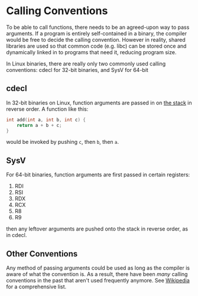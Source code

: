 # Calling Conventions

To be able to call functions, there needs to be an agreed-upon way to pass arguments. If a program is entirely self-contained in a binary, the compiler would be free to decide the calling convention. However in reality, shared libraries are used so that common code (e.g. libc) can be stored once and dynamically linked in to programs that need it, reducing program size.

In Linux binaries, there are really only two commonly used calling conventions: cdecl for 32-bit binaries, and SysV for 64-bit

## cdecl

In 32-bit binaries on Linux, function arguments are passed in on [the stack](./what-is-the-stack) in reverse order. A function like this:

```c
int add(int a, int b, int c) {
    return a + b + c;
}
```

would be invoked by pushing `c`, then `b`, then `a`.

## SysV

For 64-bit binaries, function arguments are first passed in certain registers:

1. RDI
2. RSI
3. RDX
4. RCX
5. R8
6. R9

then any leftover arguments are pushed onto the stack in reverse order, as in cdecl.

## Other Conventions

Any method of passing arguments could be used as long as the compiler is aware of what the convention is. As a result, there have been _many_ calling conventions in the past that aren't used frequently anymore. See [Wikipedia](https://en.wikipedia.org/wiki/X86_calling_conventions) for a comprehensive list.
